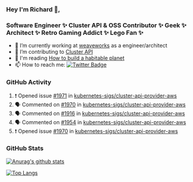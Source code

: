 ### Hey I'm Richard 👋, 

<h3 align="left">Software Engineer ✨ Cluster API & OSS Contributor ✨ Geek ✨ Architect ✨ Retro Gaming Addict ✨ Lego Fan ✨</h3>

- 🔭 I’m currently working at [weaveworks](https://github.com/weaveworks) as a engineer/architect
- 👯 I’m contributing to [Cluster API](https://github.com/kubernetes-sigs/cluster-api-provider-aws/pulls?q=is%3Aissue+is%3Apr+author%3Arichardcase+)
- 💬 I'm reading [How to build a habitable planet](https://www.amazon.co.uk/How-Build-Habitable-Planet-Humankind/dp/0691140065)
- 📫 How to reach me: [![Twitter Badge](https://img.shields.io/badge/-@fruit_case-00acee?style=flat&logo=Twitter&logoColor=white)](https://twitter.com/intent/follow?screen_name=fruit_case "Follow on Twitter")

### GitHub Activity 

<!--START_SECTION:activity-->
1. ❗️ Opened issue [#1971](https://github.com//kubernetes-sigs/cluster-api-provider-aws/issues/1971) in [kubernetes-sigs/cluster-api-provider-aws](https://github.com//kubernetes-sigs/cluster-api-provider-aws)
2. 🗣 Commented on [#1970](https://github.com//kubernetes-sigs/cluster-api-provider-aws/issues/1970) in [kubernetes-sigs/cluster-api-provider-aws](https://github.com//kubernetes-sigs/cluster-api-provider-aws)
3. 🗣 Commented on [#1916](https://github.com//kubernetes-sigs/cluster-api-provider-aws/issues/1916) in [kubernetes-sigs/cluster-api-provider-aws](https://github.com//kubernetes-sigs/cluster-api-provider-aws)
4. 🗣 Commented on [#1954](https://github.com//kubernetes-sigs/cluster-api-provider-aws/issues/1954) in [kubernetes-sigs/cluster-api-provider-aws](https://github.com//kubernetes-sigs/cluster-api-provider-aws)
5. ❗️ Opened issue [#1970](https://github.com//kubernetes-sigs/cluster-api-provider-aws/issues/1970) in [kubernetes-sigs/cluster-api-provider-aws](https://github.com//kubernetes-sigs/cluster-api-provider-aws)
<!--END_SECTION:activity-->

### GitHub Stats

[![Anurag's github stats](https://github-readme-stats.vercel.app/api?username=richardcase&count_private=true&show_icons=true)](https://github.com/anuraghazra/github-readme-stats)

[![Top Langs](https://github-readme-stats.vercel.app/api/top-langs/?username=richardcase&hide=html&layout=compact)](https://github.com/anuraghazra/github-readme-stats)
